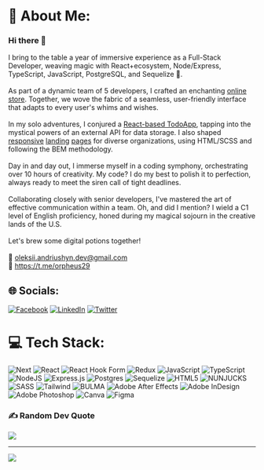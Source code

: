 # 💫 About Me:
### Hi there 👋
I bring to the table a year of immersive experience as a Full-Stack Developer, weaving magic with React+ecosystem, Node/Express, TypeScript, JavaScript, PostgreSQL, and Sequelize 🚀.<br><br>As part of a dynamic team of 5 developers, I crafted an enchanting [online store](https://fe-jul23-team6.github.io/product_catalog/). Together, we wove the fabric of a seamless, user-friendly interface that adapts to every user's whims and wishes.<br><br>In my solo adventures, I conjured a [React-based TodoApp](https://orpheus29.github.io/react_todo-app-with-api/), tapping into the mystical powers of an external API for data storage. I also shaped [responsive](https://orpheus29.github.io/Collusion-fashion-store/) [landing](https://orpheus29.github.io/layout_landing-page/) [pages](https://orpheus29.github.io/My-Projects/1%20Online%20Zoo/pages/main/) for diverse organizations, using HTML/SCSS and following the BEM methodology.<br><br>Day in and day out, I immerse myself in a coding symphony, orchestrating over 10 hours of creativity. My code? I do my best to polish it to perfection, always ready to meet the siren call of tight deadlines.<br><br>Collaborating closely with senior developers, I've mastered the art of effective communication within a team. Oh, and did I mention? I wield a C1 level of English proficiency, honed during my magical sojourn in the creative lands of the U.S.<br><br>Let's brew some digital potions together!<br><br>📧 oleksii.andriushyn.dev@gmail.com<br>🔗 https://t.me/orpheus29

## 🌐 Socials:
[![Facebook](https://img.shields.io/badge/Facebook-%231877F2.svg?logo=Facebook&logoColor=white)](https://facebook.com/aleks.andriushyn) [![LinkedIn](https://img.shields.io/badge/LinkedIn-%230077B5.svg?logo=linkedin&logoColor=white)](https://linkedin.com/in/oleksii-andriushyn) [![Twitter](https://img.shields.io/badge/Twitter-%231DA1F2.svg?logo=Twitter&logoColor=white)](https://twitter.com/Aleks10Dec) 

# 💻 Tech Stack:
![Next](https://img.shields.io/badge/next%20js-000000?style=for-the-badge&logo=nextdotjs&logoColor=white) ![React](https://img.shields.io/badge/react-%2320232a.svg?style=for-the-badge&logo=react&logoColor=%2361DAFB) ![React Hook Form](https://img.shields.io/badge/React%20Hook%20Form-%23EC5990.svg?style=for-the-badge&logo=reacthookform&logoColor=white) ![Redux](https://img.shields.io/badge/redux-%23593d88.svg?style=for-the-badge&logo=redux&logoColor=white) ![JavaScript](https://img.shields.io/badge/JavaScript-323330?style=for-the-badge&logo=javascript&logoColor=F7DF1E) ![TypeScript](https://img.shields.io/badge/typescript-%23007ACC.svg?style=for-the-badge&logo=typescript&logoColor=white) ![NodeJS](https://img.shields.io/badge/Node%20js-339933?style=for-the-badge&logo=nodedotjs&logoColor=white) ![Express.js](https://img.shields.io/badge/express.js-%23404d59.svg?style=for-the-badge&logo=express&logoColor=%2361DAFB) ![Postgres](https://img.shields.io/badge/postgres-%23316192.svg?style=for-the-badge&logo=postgresql&logoColor=white) ![Sequelize](https://img.shields.io/badge/Sequelize-52B0E7?style=for-the-badge&logo=Sequelize&logoColor=white) ![HTML5](https://img.shields.io/badge/html5-%23E34F26.svg?style=for-the-badge&logo=html5&logoColor=white) ![NUNJUCKS](https://img.shields.io/badge/Nunjucks-1C4913?style=for-the-badge&logo=nunjucks&logoColor=white) ![SASS](https://img.shields.io/badge/SASS-hotpink.svg?style=for-the-badge&logo=SASS&logoColor=white) ![Tailwind](https://img.shields.io/badge/Tailwind_CSS-38B2AC?style=for-the-badge&logo=tailwind-css&logoColor=white) ![BULMA](https://img.shields.io/badge/Bulma-00D1B2?style=for-the-badge&logo=Bulma&logoColor=white) ![Adobe After Effects](https://img.shields.io/badge/Adobe%20After%20Effects-9999FF.svg?style=for-the-badge&logo=Adobe%20After%20Effects&logoColor=white) ![Adobe InDesign](https://img.shields.io/badge/Adobe%20InDesign-49021F?style=for-the-badge&logo=adobeindesign&logoColor=FF3366) ![Adobe Photoshop](https://img.shields.io/badge/adobe%20photoshop-%2331A8FF.svg?style=for-the-badge&logo=adobe%20photoshop&logoColor=white) ![Canva](https://img.shields.io/badge/Canva-%2300C4CC.svg?style=for-the-badge&logo=Canva&logoColor=white) ![Figma](https://img.shields.io/badge/figma-%23F24E1E.svg?style=for-the-badge&logo=figma&logoColor=white)

### ✍️ Random Dev Quote
![](https://quotes-github-readme.vercel.app/api?type=horizontal&theme=merko)

---
[![](https://visitcount.itsvg.in/api?id=orpheus29&icon=0&color=0)](https://visitcount.itsvg.in)

<!-- Proudly created with GPRM ( https://gprm.itsvg.in ) -->
